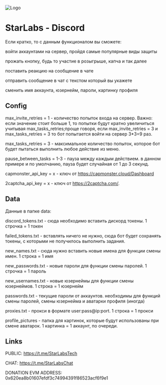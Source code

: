 
![Logo](https://i.postimg.cc/rpLrDXrr/8e4fafbd-9319-4653-9f5a-fdf0f84974e7.png)

# StarLabs - Discord 

Если кратко, то с данным функционалом вы сможете: 

войти аккаунтами на сервер, пройдя самые популярные виды защиты

прожать кнопку, будь то участие в розыгрыше, капча и так далее

поставить реакцию на сообщение в чате

отправить сообщение в чат с текстом который вы укажете

сменить имя аккаунта, юзернейм, пароли, картинку профиля

## Config

max_invite_retries = 1 - количество попыток входа на сервер. Важно: если значение стоит больше 1, то попытки будут кратно увеличиться учитывая max_tasks_retries;проще говоря, если max_invite_retries = 3 и max_tasks_retries = 3 то бот попытается войти на сервер 3*3=9 раз.

max_tasks_retries = 3 - максимальное количество попыток, которое бот будет пытаться выполнить любое действие из меню.

pause_between_tasks = 1-3 - пауза между каждым действием. в данном примере и по умолчанию, пауза будет случайная от 1 до 3 секунд. 

capmonster_api_key = x - ключ от https://capmonster.cloud/Dashboard

2captcha_api_key = x - ключ от https://2captcha.com/.

## Data

Данные в папке data:

discord_tokens.txt - сюда необходимо вставить дискорд токены. 1 строчка = 1 токен

failed_tokens.txt - вставлять ничего не нужно, сюда бот будет сохранять токены, с которыми 
не получилось выполнить задания.

new_names.txt - сюда нужно вставить новые имена для функции смены имен.  1 строка = 1 имя

new_passwords.txt - новые пароли для функции смены паролей. 1 строчка = 1 пароль

new_usernames.txt - новые юзернеймы для функции смены юзернеймов. 1 строка = 1 юзернейм

passwords.txt - текущие пароли от аккаунтов. необходимы для функций смены паролей, смены юзернейма и аватарки профиля (иногда)

proxies.txt - прокси в формате user:pass@ip:port. 1 строка = 1 прокси

profile_pictures - папка для картинок, которые будут использованы при смене аватарок. 1 картинка = 1 аккаунт, по очереди.


## Links

PUBLIC: https://t.me/StarLabsTech

CHAT: https://t.me/StarLabsChat

DONATION EVM ADDRESS: 0x620ea8b01607efdf3c74994391f86523acf6f9e1
